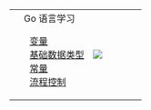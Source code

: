 <html>
    <table style="margin-left: auto; margin-right: auto;">
        <tr>
            <td style="width:60%">
                <!--左侧内容-->
                <span>&nbsp;&nbsp;&nbsp;&nbsp;Go 语言学习</span>
                <ul style="list-style-type:none;">
		        		<li><a href="https://mp.weixin.qq.com/s/bhMITWL0mpBK49FvTE9PtA" target="_blank">变量</a></li>
		        		<li><a href="https://mp.weixin.qq.com/s/GKG3zmic_QJPQC0oBzRuyg" target="_blank">基础数据类型</a></li>
		        		<li><a href="#" target="_blank">常量</a></li>
		        		<li><a href="#" target="_blank">流程控制</a></li>
                </ul>           
            </td>
            <td>
                <!--右侧内容-->
                <img src="https://github-readme-stats.vercel.app/api?username=weirubo&show_icons=true&hide_title=true"/>
            </td>
        </tr>
    </table>
</html>
